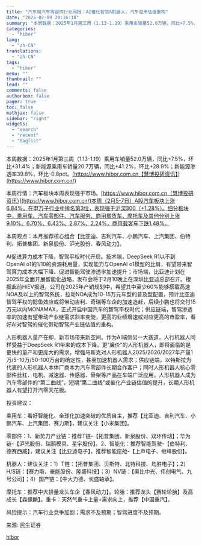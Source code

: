 ```yaml
---
title: "汽车和汽车零部件行业周报：AI催化智驾&机器人，汽车迎来估值重构"
date: "2025-02-09 20:16:18"
summary: "本周数据：2025年1月第三周（1.13-1.19）乘用车销量52.0万辆，同比+7.5%，环..."
categories:
  - "hibor"
lang:
  - "zh-CN"
translations:
  - "zh-CN"
tags:
  - "hibor"
menu: ""
thumbnail: ""
lead: ""
comments: false
authorbox: false
pager: true
toc: false
mathjax: false
sidebar: "right"
widgets:
  - "search"
  - "recent"
  - "taglist"
---
```


本周数据：2025年1月第三周（1.13-1.19）乘用车销量52.0万辆，同比+7.5%，环比+31.4%；新能源乘用车销量20.7万辆，同比+41.2%，环比+28.9%；新能源渗透率39.8%，环比-0.8pct。[https://www.hibor.com.cn【慧博投研资讯】](https://www.hibor.com.cn/)

本周行情：汽车板块本周表现强于市场。[https://www.hibor.com.cn（慧博投研资讯）](https://www.hibor.com.cn/)本周（2月5-7日）A股汽车板块上涨6.84%，在申万子行业中排名第3位，表现强于沪深300（+1.28%）。细分板块中，乘用车、汽车零部件、汽车服务、商用载货车、摩托车及其他分别上涨9.10%、6.70%、6.43%、2.87%、2.24%，商用载客车下跌1.48%。

本周观点：本月推荐核心组合【比亚迪、吉利汽车、小鹏汽车、上汽集团、伯特利、拓普集团、新泉股份、沪光股份、春风动力】。

AI促进算力成本下降，智驾平权时代开启。技术端，DeepSeek R1以不到OpenAI o1的1/10的资源耗用量，实现能力与OpenAI o1模型的比肩，有望带来智驾算力成本大幅下降、促进智能驾驶渗透率加速提升；市场端，比亚迪计划在2025年全面开展智能化战略，发布会将于2月10晚上在深圳比亚迪总部召开。根据此前HiEV报道，公司在2025年产销规划中，希望其中至少60%能够搭载高速NOA及以上的智驾系统，拉动NOA成为10-15万元车型的普及型配置，预计比亚迪智驾平权的鲶鱼效应或将带动吉利、奇瑞等车企的加速追赶，后续小鹏也将交付15万元以内MONAMAX，正式开启中国汽车的智驾平权时代；供应链端，智驾渗透率的加速有望带动产业链需求斜率变陡，更高的业绩增速或对应更高的市盈率，看好AI对智驾的催化带动智驾产业链估值的重构。

人形机器人量产在即，新市场带来新空间。作为AI端侧另一大赛道，人行机器人同样受益于DeepSeek R1带来的成本下降，更“廉价”的人形机器人，即将面临的是更快的量产和更庞大的需求，增强马斯克对人形机器人2025/2026/2027年产量1万/5-10万/50-100万台的确定性，甚至加速机器人需求；供应链端，以特斯拉为代表的人形机器人本体厂商本为汽车零部件长期合作客户；同时人形机器人核心零部件丝杠、电机、减速器、传感器、骨架等产品在车端广泛应用，人形机器人成为汽车零部件的“第二曲线”，短期“第二曲线”或催化产业链估值的提升，长期人形机器人有望打开汽零天花板。

投资建议：

乘用车：看好智能化、全球化加速突破的优质自主，推荐【比亚迪、吉利汽车、小鹏汽车、上汽集团、赛力斯】，建议关注【小米集团】。

零部件：1、新势力产业链：推荐T链-【拓普集团、新泉股份、双环传动】；华为链-【沪光股份、瑞鹄模具、星宇股份】。2、智能化：推荐智能驾驶-【伯特利、德赛西威】，建议关注【比亚迪电子】，推荐智能座舱-【上声电子、继峰股份】。

机器人：建议关注：1）T链：【拓普集团、贝斯特、北特科技、均胜电子】；2）H/S链：【赛力斯、豪能股份、隆盛科技】；3）NV链：【奥比中光、伟创电气、九号公司】；4）国产链：【中大力德、长盛轴承】。

摩托车：推荐中大排量龙头车企【春风动力】。轮胎：推荐龙头【赛轮轮胎】及高成长【森麒麟】。重卡：天然气重卡上量+需求向上，推荐【中国重汽】。

风险提示：汽车行业竞争加剧；需求不及预期；智驾进度不及预期。

来源: 民生证券

[hibor](https://www.hibor.com.cn/data/6785c606651ddcc510ae390ff0b3005b.html)
